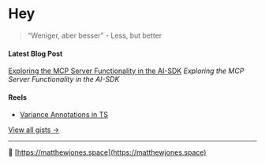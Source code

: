 # Hey

> "Weniger, aber besser" - Less, but better

#### Latest Blog Post

<!-- BLOG:START -->
[Exploring the MCP Server Functionality in the AI-SDK](https://gist.github.com/hew/69d0cc7f8466022f710a9ffb5a5d03f3)
*Exploring the MCP Server Functionality in the AI-SDK*
<!-- BLOG:END -->

#### Reels

<!-- REEL:START -->
- [Variance Annotations in TS](https://gist.github.com/hew/3bf6d29509e9e8f246bd18faf3279ec6)
<!-- REEL:END -->

[View all gists →](https://gist.github.com/hew)

--- 

🔗 [https://matthewjones.space](https://matthewjones.space)

